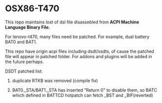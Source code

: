 # OSX86-T470

This repo maintains lost of dsl file disassebled from **ACPI Machine Language Binary File**.

For lenovo-t470, many files need be patched. For example, dual battery BAT0 and
BAT1.

This repo have origin acpi files including dsdt/ssdts, of cause the patched
file will appear in patched folder. For addons and plugins will be added in the
future perhaps.

DSDT patched list:

1. duplicate RTKB was removed (compile fix)

1. BAT0._STA/BAT1._STA has inserted "Return 0" to disable them, so BATC which
   defined in BATTCD hotpatch can fetch _BST and _BIF(reverted)

